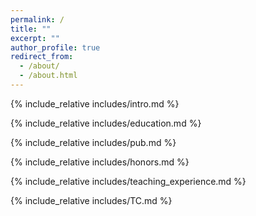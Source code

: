 ```yaml
---
permalink: /
title: ""
excerpt: ""
author_profile: true
redirect_from: 
  - /about/
  - /about.html
---
```


<span class='anchor' id='about-me'></span>

{% include_relative includes/intro.md %}

{% include_relative includes/education.md %}

{% include_relative includes/pub.md %}

{% include_relative includes/honors.md %}

{% include_relative includes/teaching_experience.md %}

{% include_relative includes/TC.md %}
